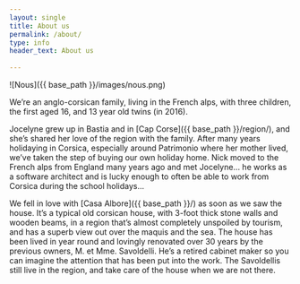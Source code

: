 ```yaml
---
layout: single
title: About us
permalink: /about/
type: info
header_text: About us
  
---
```


![Nous]({{ base_path }}/images/nous.png)

We’re an anglo-corsican family, living in the French alps, with three
children, the first aged 16, and 13 year old twins (in 2016).

Jocelyne grew up in Bastia and in [Cap Corse]({{ base_path }}/region/), and she’s shared her love
of the region with the family. After many years holidaying in Corsica,
especially around Patrimonio where her mother lived, we’ve taken the
step of buying our own holiday home. Nick moved to the French alps
from England many years ago and met Jocelyne... he works as a software
architect and is lucky enough to often be able to work from Corsica during
the school holidays...

We fell in love with [Casa Albore]({{ base_path }}/) as soon as we saw the
house. It’s a typical old corsican house, with 3-foot thick stone
walls and wooden beams, in a region that’s almost completely unspoiled
by tourism, and has a superb view out over the maquis and the sea. The
house has been lived in year round and lovingly renovated over 30
years by the previous owners, M. et Mme. Savoldelli. He’s a retired
cabinet maker so you can imagine the attention that has been put into
the work. The Savoldellis still live in the region, and take care of
the house when we are not there.

